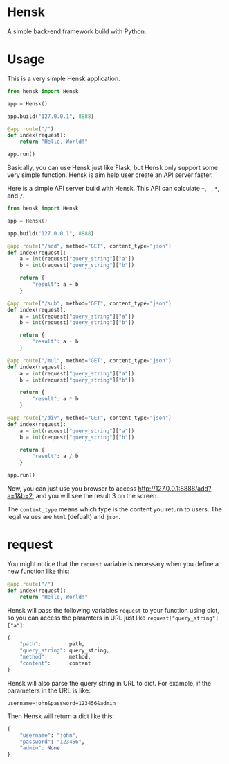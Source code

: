 # Hensk

A simple back-end framework build with Python.

# Usage

This is a very simple Hensk application.

```py
from hensk import Hensk

app = Hensk()

app.build("127.0.0.1", 8888)

@app.route("/")
def index(request):
    return "Hello, World!"

app.run()
```

Basically, you can use Hensk just like Flask, but Hensk only support some very simple function. Hensk is aim help user create an API server faster.

Here is a simple API server build with Hensk. This API can calculate `+`, `-`, `*`, and `/`.

```py
from hensk import Hensk

app = Hensk()

app.build("127.0.0.1", 8888)

@app.route("/add", method="GET", content_type="json")
def index(request):
    a = int(request["query_string"]["a"])
    b = int(request["query_string"]["b"])

    return {
        "result": a + b
    }

@app.route("/sub", method="GET", content_type="json")
def index(request):
    a = int(request["query_string"]["a"])
    b = int(request["query_string"]["b"])

    return {
        "result": a - b
    }

@app.route("/mul", method="GET", content_type="json")
def index(request):
    a = int(request["query_string"]["a"])
    b = int(request["query_string"]["b"])

    return {
        "result": a * b
    }

@app.route("/div", method="GET", content_type="json")
def index(request):
    a = int(request["query_string"]["a"])
    b = int(request["query_string"]["b"])

    return {
        "result": a / b
    }

app.run()
```

Now, you can just use you browser to access http://127.0.0.1:8888/add?a=1&b=2, and you will see the result 3 on the screen.

The `content_type` means which type is the content you return to users. The legal values are `html` (defualt) and `json`.

# request

You might notice that the `request` variable is necessary when you define a new function like this:

```py
@app.route("/")
def index(request):
    return "Hello, World!"
```

Hensk will pass the following variables `request` to your function using dict, so you can access the paramters in URL just like `request["query_string"]["a"]`:

```py
{
    "path":         path,
    "query_string": query_string,
    "method":       method,
    "content":      content
}
```

Hensk will also parse the query string in URL to dict. For example, if the parameters in the URL is like:

`username=john&password=123456&admin`

Then Hensk will return a dict like this:

```py
{
    "username": "john",
    "password": "123456",
    "admin": None
}
```